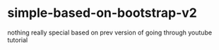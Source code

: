 # simple-based-on-bootstrap-v2
nothing really special based on prev version of going through youtube tutorial
